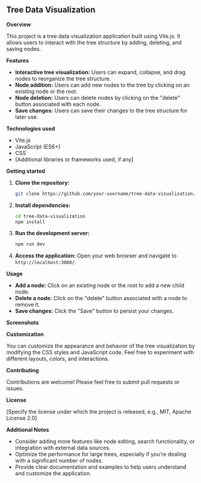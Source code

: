 ## Tree Data Visualization

**Overview**

This project is a tree data visualization application built using Vite.js. It allows users to interact with the tree structure by adding, deleting, and saving nodes.

**Features**

* **Interactive tree visualization:** Users can expand, collapse, and drag nodes to reorganize the tree structure.
* **Node addition:** Users can add new nodes to the tree by clicking on an existing node or the root.
* **Node deletion:** Users can delete nodes by clicking on the "delete" button associated with each node.
* **Save changes:** Users can save their changes to the tree structure for later use.

**Technologies used**

* Vite.js
* JavaScript (ES6+)
* CSS
* [Additional libraries or frameworks used, if any]

**Getting started**

1. **Clone the repository:**
   ```bash
   git clone https://github.com/your-username/tree-data-visualization.git
   ```
2. **Install dependencies:**
   ```bash
   cd tree-data-visualization
   npm install
   ```
3. **Run the development server:**
   ```bash
   npm run dev
   ```
4. **Access the application:** Open your web browser and navigate to `http://localhost:3000/`.

**Usage**

* **Add a node:** Click on an existing node or the root to add a new child node.
* **Delete a node:** Click on the "delete" button associated with a node to remove it.
* **Save changes:** Click the "Save" button to persist your changes.

**Screenshots**



**Customization**

You can customize the appearance and behavior of the tree visualization by modifying the CSS styles and JavaScript code. Feel free to experiment with different layouts, colors, and interactions.

**Contributing**

Contributions are welcome! Please feel free to submit pull requests or issues.

**License**

[Specify the license under which the project is released, e.g., MIT, Apache License 2.0]

**Additional Notes**

* Consider adding more features like node editing, search functionality, or integration with external data sources.
* Optimize the performance for large trees, especially if you're dealing with a significant number of nodes.
* Provide clear documentation and examples to help users understand and customize the application.
